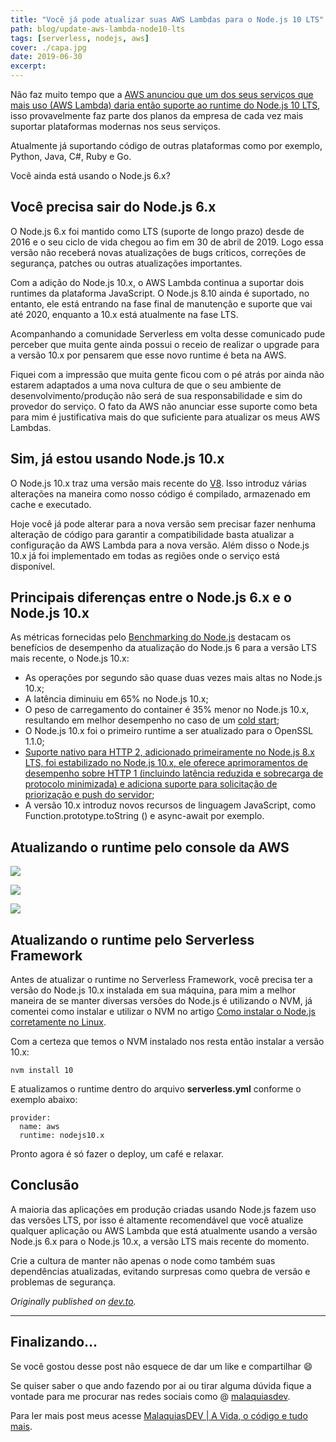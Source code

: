 ```yaml
---
title: "Você já pode atualizar suas AWS Lambdas para o Node.js 10 LTS"
path: blog/update-aws-lambda-node10-lts
tags: [serverless, nodejs, aws]
cover: ./capa.jpg
date: 2019-06-30
excerpt: 
---
```


Não faz muito tempo que a [AWS anunciou que um dos seus serviços que mais uso (AWS Lambda) daria então suporte ao runtime do Node.js 10 LTS](https://aws.amazon.com/about-aws/whats-new/2019/05/aws_lambda_adds_support_for_node_js_v10/), isso provavelmente faz parte dos planos da empresa de cada vez mais suportar plataformas modernas nos seus serviços.

Atualmente já suportando código de outras plataformas como por exemplo, Python, Java, C#, Ruby e Go.

Você ainda está usando o Node.js 6.x?

## Você precisa sair do Node.js 6.x

O Node.js 6.x foi mantido como LTS (suporte de longo prazo) desde de 2016 e o seu ciclo de vida chegou ao fim em 30 de abril de 2019. Logo essa versão não receberá novas atualizações de bugs críticos, correções de segurança, patches ou outras atualizações importantes.

Com a adição do Node.js 10.x, o AWS Lambda continua a suportar dois runtimes da plataforma JavaScript. O Node.js 8.10 ainda é suportado, no entanto, ele está entrando na fase final de manutenção e suporte que vai até 2020, enquanto a 10.x está atualmente na fase LTS.

Acompanhando a comunidade Serverless em volta desse comunicado pude perceber que muita gente ainda possui o receio de realizar o upgrade para a versão 10.x por pensarem que esse novo runtime é beta na AWS.

Fiquei com a impressão que muita gente ficou com o pé atrás por ainda não estarem adaptados a uma nova cultura de que o seu ambiente de desenvolvimento/produção não será de sua responsabilidade e sim do provedor do serviço. O fato da AWS não anunciar esse suporte como beta para mim é justificativa mais do que suficiente para atualizar os meus AWS Lambdas.

## Sim, já estou usando Node.js 10.x

O Node.js 10.x traz uma versão mais recente do [V8](http://v8.dev). Isso introduz várias alterações na maneira como nosso código é compilado, armazenado em cache e executado.

Hoje você já pode alterar para a nova versão sem precisar fazer nenhuma alteração de código para garantir a compatibilidade basta atualizar a configuração da AWS Lambda para a nova versão. Além disso o Node.js 10.x já foi implementado em todas as regiões onde o serviço está disponível.

## Principais diferenças entre o Node.js 6.x e o Node.js 10.x

As métricas fornecidas pelo [Benchmarking do Node.js](https://benchmarking.nodejs.org) destacam os benefícios de desempenho da atualização do Node.js 6 para a versão LTS mais recente, o Node.js 10.x:

- As operações por segundo são quase duas vezes mais altas no Node.js 10.x;
- A latência diminuiu em 65% no Node.js 10.x;
- O peso de carregamento do container é 35% menor no Node.js 10.x, resultando em melhor desempenho no caso de um [cold start](https://docs.aws.amazon.com/pt_br/lambda/latest/dg/running-lambda-code.html);
- O Node.js 10.x foi o primeiro runtime a ser atualizado para o OpenSSL 1.1.0;
- [Suporte nativo para HTTP 2, adicionado primeiramente no Node.js 8.x LTS, foi estabilizado no Node.js 10.x, ele oferece aprimoramentos de desempenho sobre HTTP 1 (incluindo latência reduzida e sobrecarga de protocolo minimizada) e adiciona suporte para solicitação de priorização e push do servidor](http://hipsters.tech/http2-magia-com-o-novo-protocolo/);
- A versão 10.x introduz novos recursos de linguagem JavaScript, como Function.prototype.toString () e async-await por exemplo.

## Atualizando o runtime pelo console da AWS

![](https://i.ibb.co/64F7xCT/Screen-Shot-2019-06-23-at-09-20-38.png)

![](https://i.ibb.co/rFjtz2h/Screen-Shot-2019-06-23-at-09-20-50.png)

![](https://i.ibb.co/XWbQ1vJ/Screen-Shot-2019-06-23-at-09-21-00.png)

## Atualizando o runtime pelo Serverless Framework

Antes de atualizar o runtime no Serverless Framework, você precisa ter a versão do Node.js 10.x instalada em sua máquina, para mim a melhor maneira de se manter diversas versões do Node.js é utilizando o NVM, já comentei como instalar e utilizar o NVM no artigo [Como instalar o Node.js corretamente no Linux](https://malaquias.dev/posts/como-instalar-o-nodejs-corretamente-no-linux/).

Com a certeza que temos o NVM instalado nos resta então instalar a versão 10.x:

```
nvm install 10
```

E atualizamos o runtime dentro do arquivo **serverless.yml** conforme o exemplo abaixo:

```
provider:
  name: aws
  runtime: nodejs10.x
```

Pronto agora é só fazer o deploy, um café e relaxar.

## Conclusão

A maioria das aplicações em produção criadas usando Node.js fazem uso das versões LTS, por isso é altamente recomendável que você atualize qualquer aplicação ou AWS Lambda que está atualmente usando a versão Node.js 6.x para o Node.js 10.x, a versão LTS mais recente do momento.

Crie a cultura de manter não apenas o node como também suas dependências atualizadas, evitando surpresas como quebra de versão e problemas de segurança.

*Originally published on [dev.to](https://dev.to/collabcode/voce-ja-pode-atualizar-suas-aws-lambdas-para-o-node-js-10-lts-207l).*

---

## Finalizando…

Se você gostou desse post não esquece de dar um like e compartilhar 😄

Se quiser saber o que ando fazendo por ai ou tirar alguma dúvida fique a vontade para me procurar nas redes sociais como @ [malaquiasdev](https://twitter.com/malaquiasdev).

Para ler mais post meus acesse [MalaquiasDEV | A Vida, o código e tudo mais](http://malaquias.dev).
